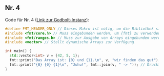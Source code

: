 ## Nr. 4

Code für Nr. 4 ([Link zur Godbolt-Instanz](https://godbolt.org/z/frqEYEEoq)):

```c++
#define FMT_HEADER_ONLY // Dieses Makro ist nötig, um die Bibliothek simpel einzubinden
#include <fmt/core.h> // Muss eingebunden werden, um {fmt} zu verwenden
#include <fmt/ranges.h> // Muss zur Ausgabe von Arrays eingebunden werden
#include <vector> // Stellt dynamische Arrays zur Verfügung

int main() {
  std::vector<int> v = {42, 5, 1};
  fmt::print("Das Array ist: {0} und {1}.\n", v, "wir finden das gut");
  fmt::print("{0} {0} {1}\n", "Juhu!", fmt::join(v, " -> ")); // Druckt: Juhu! Juhu! 42 -> 5 -> 1
}
```